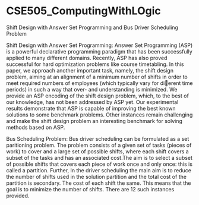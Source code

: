 # CSE505_ComputingWithLOgic
Shift Design with Answer Set Programming and Bus Driver Scheduling Problem

Shift Design with Answer Set Programming:
Answer Set Programming (ASP) is a powerful declarative programming
paradigm that has been successfully applied to many different domains. Recently,
ASP has also proved successful for hard optimization problems like course
timetabling. In this paper, we approach another important task, namely, the shift
design problem, aiming at an alignment of a minimum number of shifts in order
to meet required numbers of employees (which typically vary for dierent time
periods) in such a way that over- and understanding is minimized. We provide an
ASP encoding of the shift design problem, which, to the best of our knowledge,
has not been addressed by ASP yet. Our experimental results demonstrate that
ASP is capable of improving the best known solutions to some benchmark problems.
Other instances remain challenging and make the shift design problem an
interesting benchmark for solving methods based on ASP.

Bus Scheduling Problem:
Bus driver scheduling can be formulated as a set paritioning problem. The problem consists of a given set of tasks (pieces of work) to cover and a large set of possible shifts, where each shift covers a subset of the tasks and has an associated cost.The aim is to select a subset of possible shifts that covers each piece of work once and only once: this is called a partition. Further, In the driver scheduling the main aim is to reduce the number of shifts used in the solution partition and the total cost of the partition is secondary. The cost of each shift the same. This means that the goal is to minimize the number of shifts. There are 12 such instances provided.
